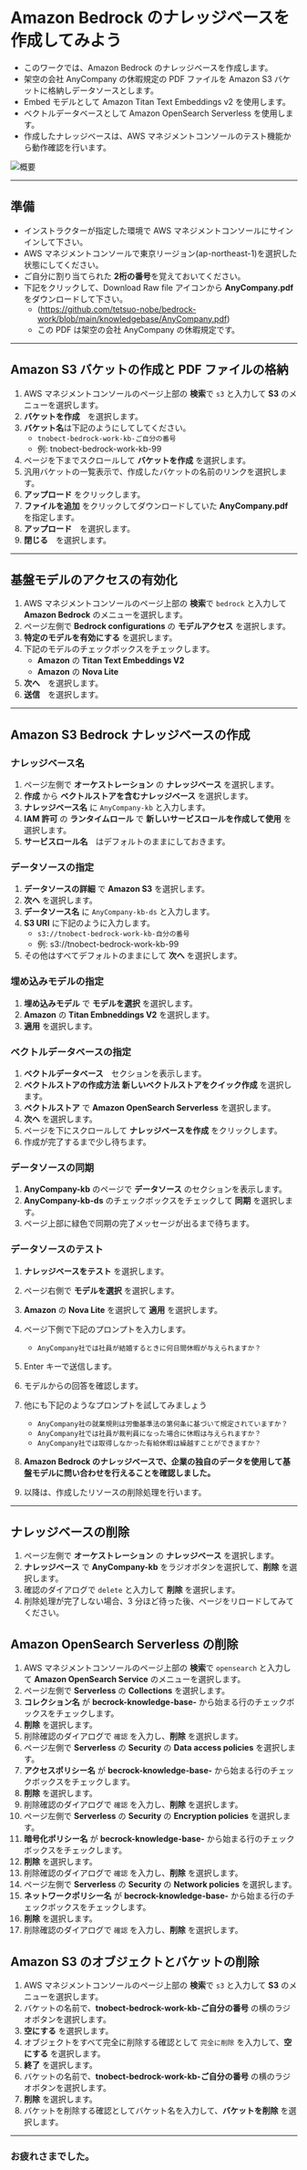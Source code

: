 # Amazon Bedrock のナレッジベースを作成してみよう

* このワークでは、Amazon Bedrock のナレッジベースを作成します。
* 架空の会社 AnyCompany の休暇規定の PDF ファイルを Amazon S3 バケットに格納しデータソースとします。
* Embed モデルとして Amazon Titan Text Embeddings v2 を使用します。
* ベクトルデータベースとして Amazon OpenSearch Serverless を使用します。
* 作成したナレッジベースは、AWS マネジメントコンソールのテスト機能から動作確認を行います。

![概要](images/overview.png)

---
## 準備

* インストラクターが指定した環境で AWS マネジメントコンソールにサインインして下さい。
* AWS マネジメントコンソールで東京リージョン(ap-northeast-1)を選択した状態にしてください。
* ご自分に割り当てられた **2桁の番号**を覚えておいてください。
* 下記をクリックして、Download Raw file アイコンから **AnyCompany.pdf** をダウンロードして下さい。
    - (https://github.com/tetsuo-nobe/bedrock-work/blob/main/knowledgebase/AnyCompany.pdf)
    - この PDF は架空の会社 AnyCompany の休暇規定です。

---
## Amazon S3 バケットの作成と PDF ファイルの格納

1. AWS マネジメントコンソールのページ上部の **検索**で `s3` と入力して **S3** のメニューを選択します。
1. **バケットを作成**　を選択します。
1. **バケット名**は下記のようにしてしてください。
    - `tnobect-bedrock-work-kb-ご自分の番号`
    - 例: tnobect-bedrock-work-kb-99
1. ページを下までスクロールして **バケットを作成** を選択します。    
1. 汎用バケットの一覧表示で、作成したバケットの名前のリンクを選択します。
1. **アップロード** をクリックします。
1. **ファイルを追加** をクリックしてダウンロードしていた **AnyCompany.pdf** を指定します。
1. **アップロード**　を選択します。
1. **閉じる**　を選択します。


---
## 基盤モデルのアクセスの有効化

1. AWS マネジメントコンソールのページ上部の **検索**で `bedrock` と入力して **Amazon Bedrock** のメニューを選択します。
1. ページ左側で **Bedrock configurations** の **モデルアクセス** を選択します。
1. **特定のモデルを有効にする** を選択します。
1. 下記のモデルのチェックボックスをチェックします。
    - **Amazon** の **Titan Text Embeddings V2** 
    - **Amazon** の **Nova Lite**
1. **次へ**　を選択します。
1. **送信**　を選択します。

---
## Amazon S3 Bedrock ナレッジベースの作成

### ナレッジベース名

1. ページ左側で **オーケストレーション** の **ナレッジベース** を選択します。
1. **作成** から **ベクトルストアを含むナレッジベース** を選択します。
1. **ナレッジベース名** に `AnyCompany-kb` と入力します。
1. **IAM 許可** の **ランタイムロール** で **新しいサービスロールを作成して使用** を選択します。
1. **サービスロール名**　はデフォルトのままにしておきます。

### データソースの指定

1. **データソースの詳細** で **Amazon S3** を選択します。
1. **次へ** を選択します。
1. **データソース名** に `AnyCompany-kb-ds` と入力します。
1. **S3 URI** に下記のように入力します。
    - `s3://tnobect-bedrock-work-kb-自分の番号`
    - 例: s3://tnobect-bedrock-work-kb-99
1. その他はすべてデフォルトのままにして **次へ** を選択します。

### 埋め込みモデルの指定

1. **埋め込みモデル** で **モデルを選択** を選択します。
1. **Amazon** の **Titan Embneddings V2** を選択します。
1. **適用** を選択します。

### ベクトルデータベースの指定

1. **ベクトルデータベース**　セクションを表示します。 
1. **ベクトルストアの作成方法** **新しいベクトルストアをクイック作成** を選択します。
1. **ベクトルストア** で **Amazon OpenSearch Serverless** を選択します。
1. **次へ** を選択します。
1. ページを下にスクロールして **ナレッジベースを作成** をクリックします。
1. 作成が完了するまで少し待ちます。

### データソースの同期

1. **AnyCompany-kb** のページで **データソース** のセクションを表示します。
1. **AnyCompany-kb-ds** のチェックボックスをチェックして **同期** を選択します。
1. ページ上部に緑色で同期の完了メッセージが出るまで待ちます。

### データソースのテスト

1. **ナレッジベースをテスト** を選択します。
1. ページ右側で **モデルを選択** を選択します。
1. **Amazon** の **Nova Lite** を選択して **適用** を選択します。
1. ページ下側で下記のプロンプトを入力します。
    - `AnyCompany社では社員が結婚するときに何日間休暇が与えられますか？`
1. Enter キーで送信します。
1. モデルからの回答を確認します。
1. 他にも下記のようなプロンプトを試してみましょう
    - `AnyCompany社の就業規則は労働基準法の第何条に基づいて規定されていますか？`
    - `AnyCompany社では社員が裁判員になった場合に休暇は与えられますか？`
    - `AnyCompany社では取得しなかった有給休暇は繰越すことができますか？`

1. **Amazon Bedrock のナレッジベースで、企業の独自のデータを使用して基盤モデルに問い合わせを行えることを確認しました。**

1. 以降は、作成したリソースの削除処理を行います。
---
## ナレッジベースの削除
1. ページ左側で **オーケストレーション** の **ナレッジベース** を選択します。
1. **ナレッジベース** で **AnyCompany-kb** をラジオボタンを選択して、**削除** を選択します。
1. 確認のダイアログで `delete` と入力して **削除** を選択します。
1. 削除処理が完了しない場合、3 分ほど待った後、ページをリロードしてみてください。

## Amazon OpenSearch Serverless の削除
1. AWS マネジメントコンソールのページ上部の **検索**で `opensearch` と入力して **Amazon OpenSearch Service** のメニューを選択します。
1. ページ左側で **Serverless** の **Collections** を選択します。
1. **コレクション名** が **becrock-knowledge-base-** から始まる行のチェックボックスをチェックします。
1. **削除** を選択します。
1. 削除確認のダイアログで `確認` を入力し、**削除** を選択します。
1. ページ左側で **Serverless** の **Security** の **Data access policies** を選択します。
1. **アクセスポリシー名** が **becrock-knowledge-base-** から始まる行のチェックボックスをチェックします。
1. **削除** を選択します。
1. 削除確認のダイアログで `確認` を入力し、**削除** を選択します。
1. ページ左側で **Serverless** の **Security** の **Encryption policies** を選択します。
1. **暗号化ポリシー名** が **becrock-knowledge-base-** から始まる行のチェックボックスをチェックします。
1. **削除** を選択します。
1. 削除確認のダイアログで `確認` を入力し、**削除** を選択します。
1. ページ左側で **Serverless** の **Security** の **Network policies** を選択します。
1. **ネットワークポリシー名** が **becrock-knowledge-base-** から始まる行のチェックボックスをチェックします。
1. **削除** を選択します。
1. 削除確認のダイアログで `確認` を入力し、**削除** を選択します。

## Amazon S3 のオブジェクトとバケットの削除

1. AWS マネジメントコンソールのページ上部の **検索**で `s3` と入力して **S3** のメニューを選択します。
1. バケットの名前で、**tnobect-bedrock-work-kb-ご自分の番号** の横のラジオボタンを選択します。
1. **空にする** を選択します。
1. オブジェクトをすべて完全に削除する確認として `完全に削除` を入力して、**空にする** を選択します。
1. **終了** を選択します。
1. バケットの名前で、**tnobect-bedrock-work-kb-ご自分の番号** の横のラジオボタンを選択します。
1. **削除** を選択します。
1. バケットを削除する確認としてバケット名を入力して、**バケットを削除** を選択します。
---
### お疲れさまでした。

